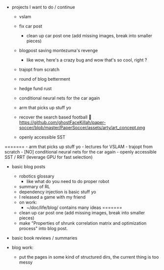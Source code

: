 
- projects I want to do / continue
    - vslam
    - fix car post
      - clean up car post one (add missing images, break into smaller pieces)

    - blogpost saving montezuma's revenge

      - like wow, here's a crazy bug and wow that's so cool, right ?
    - trajopt from scratch
    - round of blog betterment
    - hedge fund rust
    - conditional neural nets for the car again
    - arm that picks up stuff yo
    - recover the search based football 🥺
      https://github.com/ghostFaceKillah/paper-soccer/blob/master/PaperSoccer/assets/arty/art_concept.png
    - openly accessible SST

=======
    - arm that picks up stuff yo 
    - lectures for VSLAM
    - trajopt from scratch
    - [NO] conditional neural nets for the car again 
    - openly accessible SST / RRT (leverage GPU for fast selection)

- basic blog posts
  - robotics glossary
    - like what do you need to do proper robot
  - summary of RL
  - dependency injection is basic stuff yo
  - I released a game with my friend
  - on work: 
    - ~/doc/life/blog/ contains many ideas
=======
  - clean up car post one (add missing images, break into smaller pieces)
  - make "Properties of shrunk correlation matrix and optimization process" into blog post.

- basic book reviews / summaries



- blog work:
  - put the pages in some kind of structured dirs, the current thing is too messy






